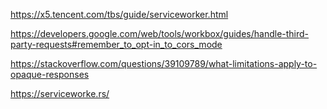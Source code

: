 https://x5.tencent.com/tbs/guide/serviceworker.html

https://developers.google.com/web/tools/workbox/guides/handle-third-party-requests#remember_to_opt-in_to_cors_mode

https://stackoverflow.com/questions/39109789/what-limitations-apply-to-opaque-responses

https://serviceworke.rs/